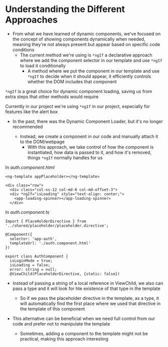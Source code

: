 # Understanding the Different Approaches

- From what we have learned of dynamic components, we've focused on the concept of showing components dynamically when needed, meaning they're not always present but appear based on specific code conditions
  - The current method we're using is `*ngIf` a declarative approach where we add the component selector in our template and use `*ngIf` to load it conditionally
    - A method where we put the component in our template and use `*ngIf` to decide when it should appear, it efficiently controls whether the DOM includes that component

`*ngIf` is a great choice for dynamic component loading, saving us from extra steps that other methods would require

Currently in our project we're using `*ngIf` in our project, especially for features like the alert box

- In the past, there was the Dynamic Component Loader, but it's no longer recommended

  - Instead, we create a component in our code and manually attach it to the DOM/webpage
    - With this approach, we take control of how the component is instantiated, how data is passed to it, and how it's removed, things `*ngIf` normally handles for us

In _auth.component.html_

```
<ng-template appPlaceholder></ng-template>

<div class="row">
  <div class="col-xs-12 col-md-6 col-md-offset-3">
  <div *ngIf="isLoading" style="text-align: center;">
    <app-loading-spinner></app-loading-spinner>
  </div>
```

In _auth.component.ts_

```
Import { PlaceHolderDirective } from '../shared/placeholder/placeholder.directive';

@Component({
  selector: 'app-auth',
  templateUrl: './auth.component.html'
})

export class AuthComponent {
  isLoginMode = true;
  isLoading = false;
  error: string = null;
  @ViewChild(PlaceholderDirective, {static: false})
```

- Instead of passing a string of a local reference in ViewChild, we also can pass a type and it will look for hte existence of that type in the template

  - So if we pass the placeholder directive in the template, as a type, it will automatically find the first place where we used that directive in the template of this component

- This alternative can be beneficial when we need full control from our code and prefer not to manipulate the template
  - Sometimes, adding a component to the template might not be practical, making this approach interesting
